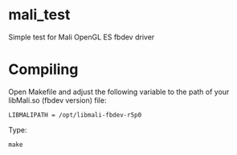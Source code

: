 # mali_test #
Simple test for Mali OpenGL ES fbdev driver

# Compiling

Open Makefile and adjust the following variable to the path of your libMali.so (fbdev version) file:

	LIBMALIPATH = /opt/libmali-fbdev-r5p0
  
Type:

	make
